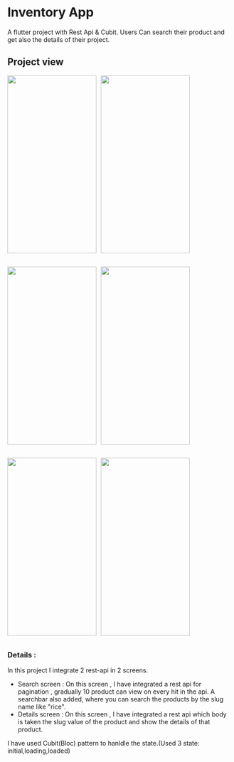 # Inventory App
  A flutter project with Rest Api & Cubit.
  Users Can search their product and get also the details of their project.
## Project view 
<div style="display: flex; flex-wrap: wrap; margin-bottom: 20px;">
  <img src="https://user-images.githubusercontent.com/71273832/220116788-e05f31c7-9785-4b0a-9f7a-8f072be0cf37.jpg" width="200" height="400" style="margin-right: 10px; margin-bottom: 10px;">
  <img src="https://user-images.githubusercontent.com/71273832/220117237-0545086a-8253-4c03-bce7-11323f33f0c3.jpg" width="200" height="400" style="margin-right: 10px; margin-bottom: 10px;">
</div>
<div style="display: flex; flex-wrap: wrap; margin-bottom: 20px;">
  <img src="https://user-images.githubusercontent.com/71273832/220117270-2733330f-43df-410d-972b-f638e6a7511f.jpg" width="200" height="400" style="margin-right: 10px; margin-bottom: 10px;">
  <img src="https://user-images.githubusercontent.com/71273832/220117282-b643936d-ac25-4b1b-ab5b-fa2138789858.jpg" width="200" height="400" style="margin-right: 10px; margin-bottom: 10px;">
</div>
<div style="display: flex; flex-wrap: wrap;">
  <img src="https://user-images.githubusercontent.com/71273832/220117297-aab9368f-6e12-476b-a8be-def2f1ffd353.jpg" width="200" height="400" style="margin-right: 10px; margin-bottom: 10px;">
  <img src="https://user-images.githubusercontent.com/71273832/220117259-922b9df5-9fd2-47b3-bc4c-4bf65c47326a.jpg" width="200" height="400" style="margin-bottom: 10px;">
</div>


### Details : 
    
In this project I integrate 2 rest-api in 2 screens.
- Search screen : On this screen , I have integrated a rest api for pagination , gradually 10 product can view on every hit in the api. A searchbar also added, where you can search the products by the slug name like "rice".
- Details screen : On this screen , I have integrated a rest api which body is taken the slug value of the product and show the details of that product. 
    
I have used Cubit(Bloc) pattern to hanldle the state.(Used 3 state: initial,loading,loaded)
    
    






